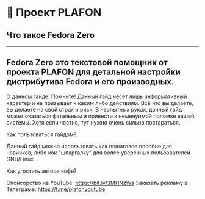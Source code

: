 # 🚀 Проект PLAFON

## Что такое Fedora Zero

---
Fedora Zero это текстовой помощник от проекта PLAFON для детальной настройки дистрибутива Fedora и его производных.
---

О данном гайде: Помните! Данный гайд несёт лишь информативный характер и не призывает к каким либо действиям. Всё что вы делаете, вы делаете на свой страх и риск. В неопытных руках, данный гайд может оказаться фатальным и привести к неменуимой поломке вашей системы. Хотя если честно, тут нужно очень сильно постараться.

Как пользоваться гайдом?

Данный гайд можно использовать как пошаговое пособие для новичков, либо как "шпаргалку" для более уверенных пользователей GNU/Linux.

Как угостить автора кофе?

Спонсорство на YouTube: https://bit.ly/3MHNzWa 
Заказать рекламу в Телеграме: https://t.me/plafonyoutube
